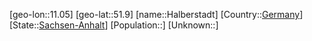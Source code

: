 ﻿---
location: [51.9,11.05]
type: City
tags:
- geo/City


SpocWebEntityId: 30717
isDeleted: false
confidential: public

---
[geo-lon::11.05]
[geo-lat::51.9]
[name::Halberstadt]
[Country::[Germany](geo/Continent/Europe/Germany.md)]
[State::[Sachsen-Anhalt](geo/Continent/Europe/Germany/Sachsen-Anhalt.md)]
[Population::]
[Unknown::]

